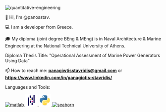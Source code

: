 ![quantitative-engineering](https://github.com/panosstav/panosstav/assets/143627430/e448646c-b3af-41e4-95ff-bcee7774d0cb)


👋 Hi, I'm @panosstav.

💻 I am a developer from Greece. 

🎓 My diploma (joint degree BEng & MEng) is in Naval Architecture & Marine Engineering at the National Technical University of Athens.

Diploma Thesis Title: "Operational Assessment of Marine Power Generators Using Data"

📫 How to reach me: **panagiwtisstavridis@gmail.com** or **https://www.linkedin.com/in/panagiotis-stavridis/**

Languages and Tools:
<p align="left"> <a href="https://www.mathworks.com/" target="_blank" rel="noreferrer"> <img src="https://upload.wikimedia.org/wikipedia/commons/2/21/Matlab_Logo.png" alt="matlab" width="40" height="40"/> </a> <a href="https://pandas.pydata.org/" target="_blank" rel="noreferrer"> <img src="https://raw.githubusercontent.com/devicons/devicon/2ae2a900d2f041da66e950e4d48052658d850630/icons/pandas/pandas-original.svg" alt="pandas" width="40" height="40"/> </a> <a href="https://www.python.org" target="_blank" rel="noreferrer"> <img src="https://raw.githubusercontent.com/devicons/devicon/master/icons/python/python-original.svg" alt="python" width="40" height="40"/> </a> <a href="https://seaborn.pydata.org/" target="_blank" rel="noreferrer"> <img src="https://seaborn.pydata.org/_images/logo-mark-lightbg.svg" alt="seaborn" width="40" height="40"/> </a> </p>
